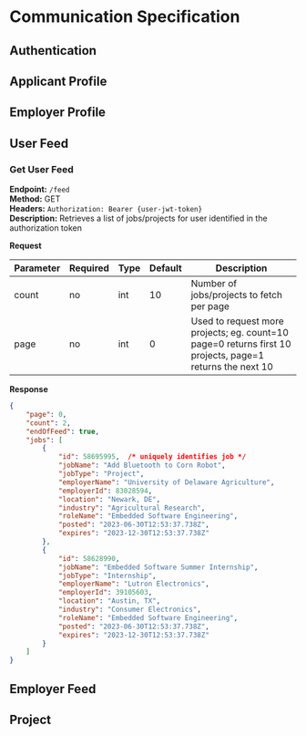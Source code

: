 # Communication Specification

## Authentication

## Applicant Profile

## Employer Profile


## User Feed

### Get User Feed
**Endpoint:** `/feed`  
**Method:** GET  
**Headers:** `Authorization: Bearer {user-jwt-token}`  
**Description:** Retrieves a list of jobs/projects for user identified in the authorization token  

**Request**
 
| Parameter | Required | Type | Default | Description |
| ----------- | ----------- | ----------- | ----------- | ----------- |
| count | no| int | 10 | Number of jobs/projects to fetch per page |
| page | no | int | 0 | Used to request more projects; eg. count=10 page=0 returns first 10 projects, page=1 returns the next 10 |

**Response**
```json
{
    "page": 0,
    "count": 2,
    "endOfFeed": true,
    "jobs": [
        {
            "id": 58695995,  /* uniquely identifies job */
            "jobName": "Add Bluetooth to Corn Robot",
            "jobType": "Project",
            "employerName": "University of Delaware Agriculture",
            "employerId": 83028594,
            "location": "Newark, DE",
            "industry": "Agricultural Research",
            "roleName": "Embedded Software Engineering",
            "posted": "2023-06-30T12:53:37.738Z",
            "expires": "2023-12-30T12:53:37.738Z"
        },
        {
            "id": 58628990,
            "jobName": "Embedded Software Summer Internship",
            "jobType": "Internship",
            "employerName": "Lutron Electronics",
            "employerId": 39105603,
            "location": "Austin, TX",
            "industry": "Consumer Electronics",
            "roleName": "Embedded Software Engineering",
            "posted": "2023-06-30T12:53:37.738Z",
            "expires": "2023-12-30T12:53:37.738Z"
        }
    ]
}
```


## Employer Feed

## Project